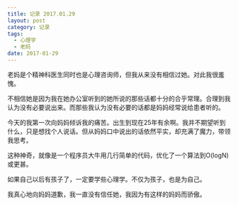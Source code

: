 ```yaml
---
title: 记录 2017.01.29
layout: post
category: 记录
tags:
  - 心理学
  - 老妈
date: 2017-01-29
---
```


老妈是个精神科医生同时也是心理咨询师，但我从来没有相信过她。对此我很羞愧。

不相信她是因为我在她办公室听到的她所说的那些话都十分的合乎常理。合理到我认为没有必要说出来。而那些我认为没有必要的话都是妈妈经常说给患者听的。

今天的我第一次向妈妈倾诉我的痛苦。出生到现在25年有余啊。我并不期望听到什么，只是想找个人说话。但从妈妈口中说出的话依然平实，却充满了魔力，带领我思考。

这种神奇，就像是一个程序员大牛用几行简单的代码，优化了一个算法到O(logN)或更甚。

如果自己以后有孩子了，一定要学些心理学。不仅为孩子，也是为自己。

我真心地向妈妈道歉，我一直没有信任她，我因为有这样的妈妈而骄傲。